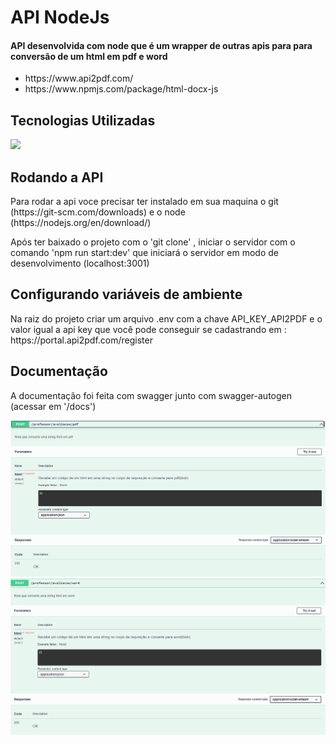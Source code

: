 <h1>API NodeJs</h1>
<h4>API desenvolvida com node que é um wrapper de outras apis para para conversão de um html em pdf e word</h4>
<ul>
  <li>https://www.api2pdf.com/</li>
  <li>https://www.npmjs.com/package/html-docx-js</li>
</ul>
<h2>Tecnologias Utilizadas</h2>
<div style="display: inline_block">
  <img src="https://img.shields.io/badge/JavaScript-F7DF1E?style=for-the-badge&logo=javascript&logoColor=black">
 </div>
<h2>Rodando a API</h2>
<p>Para rodar a api voce precisar ter instalado em sua maquina o git (https://git-scm.com/downloads) e o node (https://nodejs.org/en/download/) <p/>
<p>Após ter baixado o projeto com o 'git clone' , iniciar o servidor com o comando 'npm run start:dev' que iniciará o servidor em modo de desenvolvimento (localhost:3001)</p>
<h2>Configurando variáveis de ambiente</h2>
<p>Na raiz do projeto criar um arquivo .env com a chave API_KEY_API2PDF e o valor igual a api key que você pode conseguir se cadastrando em : https://portal.api2pdf.com/register</p>
<h2>Documentação</h2>
<p>A documentação foi feita com swagger junto com swagger-autogen (acessar em '/docs')</p>
<img margin-bottom="20px" src="github_assets/swagger1.PNG">
<img margin-bottom="20px" src="github_assets/swagger2.PNG">

